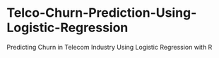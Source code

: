 # Telco-Churn-Prediction-Using-Logistic-Regression
Predicting Churn in Telecom Industry Using Logistic Regression with R
